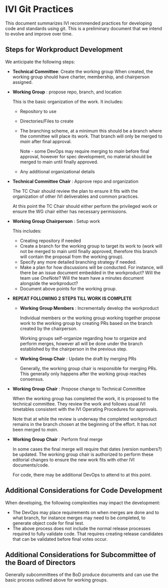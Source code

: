 # IVI Git Practices

This document summarizes IVI recommended practices for developing code and standards using git.  This is a preliminary document that we intend to evolve and improve over time.

## Steps for Workproduct Development

We anticipate the following steps:

- **Technical Committee**: Create the working group
  When created, the working group should have charter, membership, and chairperson assigned.
  
- **Working Group** : propose repo, branch, and location
  
  This is the basic organization of the work. It includes:

  - Repository to use
  - Directories/Files to create
  - The branching scheme, at a minimum this should be a branch where the committee will place its work.  That branch will only be merged to _main_ after final approval.

    Note - some DevOps may require merging to _main_ before final approval, however for spec development, no material should be merged to main until finally approved.

  - Any additional organizational details

- **Technical Committee Chair** : Approve repo and organization
  
  The TC Chair should review the plan to ensure it fits with the organization of other IVI deliverables and common practices.

  At this point the TC Chair should either perform the privileged work or ensure the WG chair either has necessary permissions.

- **Working Group Chairperson** : Setup work
  
  This includes:

  - Creating repository if needed
  - Create a branch for the working group to target its work to (work will not be merged to main until finally approved, therefore this branch will contain the proposal from the working group).
  - Specify any more detailed branching strategy if needed.
  - Make a plan for how discussions will be conducted.  For instance, will there be an issue document embedded in the workproduct?  Will the team use _OneNote_?  Will the team have a minutes document alongside the workproduct?
  - Document above points for the working group.

- **REPEAT FOLLOWING 2 STEPS TILL WORK IS COMPLETE**

    - **Working Group Members** : Incrementally develop the workproduct

      Individual members or the working group working together propose work to the working group by creating PRs based on the branch created by the chairperson.

      Working groups self-organize regarding how to organize and perform merges, however all will be done under the branch established by the chairperson in the previous step.

    - **Working Group Chair** : Update the draft by merging PRs

      Generally, the working group chair is responsible for merging PRs.  This generally only happens after the working group reaches consensus.

- **Working Group Chair** : Propose change to Technical Committee

  When the working group has completed the work, it is proposed to the technical committee.  They review the work and follows usual IVI timetables consistent with the IVI Operating Procedures for approvals.

  Note that at while the review is underway the completed workproduct remains in the branch chosen at the beginning of the effort. It has not been merged to _main_.

- **Working Group Chair** : Perform final merge

  In some cases the final merge will require that dates (version numbers?) be updated.  The working group chair is authorized to perform these editorial changes to ensure the new work fits with other IVI documents/code.

  For code, there may be additional DevOps to attend to at this point.

## Additional Considerations for Code Development

When developing, the following complexities may impact the development:

- The DevOps may place requirements on when merges are done and to what branch, for instance merges may need to be completed, to generate object code for final test.
- The above process does not include the normal release processes required to fully validate code. That requires creating release candidates that can be validated before final votes occur.

## Additional Considerations for Subcommittee of the Board of Directors

Generally subcommittees of the BoD produce documents and can use the basic process outlined above for working groups.
